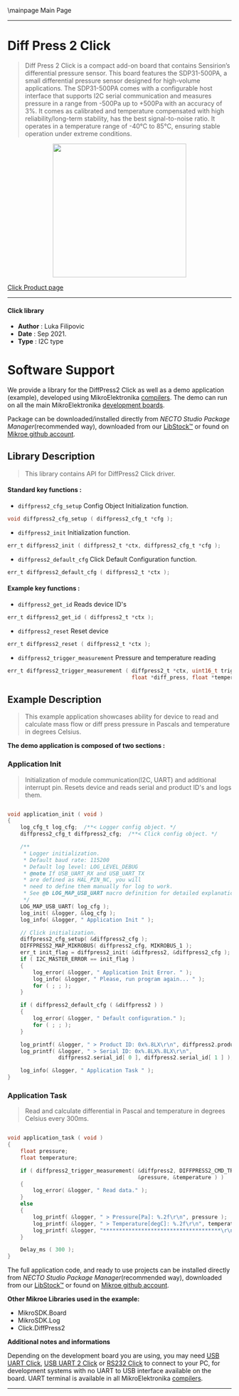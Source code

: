 \mainpage Main Page

---
# Diff Press 2 Click

> Diff Press 2 Click is a compact add-on board that contains Sensirion’s differential pressure sensor. This board features the SDP31-500PA, a small differential pressure sensor designed for high-volume applications. The SDP31-500PA comes with a configurable host interface that supports I2C serial communication and measures pressure in a range from -500Pa up to +500Pa with an accuracy of 3%. It comes as calibrated and temperature compensated with high reliability/long-term stability, has the best signal-to-noise ratio. It operates in a temperature range of -40°C to 85°C, ensuring stable operation under extreme conditions.

<p align="center">
  <img src="https://download.mikroe.com/images/click_for_ide/diffpress2_click.png" height=300px>
</p>

[Click Product page](https://www.mikroe.com/diff-press-2-click)

---


#### Click library

- **Author**        : Luka Filipovic
- **Date**          : Sep 2021.
- **Type**          : I2C type


# Software Support

We provide a library for the DiffPress2 Click
as well as a demo application (example), developed using MikroElektronika
[compilers](https://www.mikroe.com/necto-studio).
The demo can run on all the main MikroElektronika [development boards](https://www.mikroe.com/development-boards).

Package can be downloaded/installed directly from *NECTO Studio Package Manager*(recommended way), downloaded from our [LibStock&trade;](https://libstock.mikroe.com) or found on [Mikroe github account](https://github.com/MikroElektronika/mikrosdk_click_v2/tree/master/clicks).

## Library Description

> This library contains API for DiffPress2 Click driver.

#### Standard key functions :

- `diffpress2_cfg_setup` Config Object Initialization function.
```c
void diffpress2_cfg_setup ( diffpress2_cfg_t *cfg );
```

- `diffpress2_init` Initialization function.
```c
err_t diffpress2_init ( diffpress2_t *ctx, diffpress2_cfg_t *cfg );
```

- `diffpress2_default_cfg` Click Default Configuration function.
```c
err_t diffpress2_default_cfg ( diffpress2_t *ctx );
```

#### Example key functions :

- `diffpress2_get_id` Reads device ID's
```c
err_t diffpress2_get_id ( diffpress2_t *ctx );
```

- `diffpress2_reset` Reset device
```c
err_t diffpress2_reset ( diffpress2_t *ctx );
```

- `diffpress2_trigger_measurement` Pressure and temperature reading
```c
err_t diffpress2_trigger_measurement ( diffpress2_t *ctx, uint16_t trigger_type, 
                                       float *diff_press, float *temperature );
```

## Example Description

> This example application showcases ability for device
to read and calculate mass flow or diff press pressure
in Pascals and temperature in degrees Celsius.

**The demo application is composed of two sections :**

### Application Init

> Initialization of module communication(I2C, UART) and 
additional interrupt pin. Resets device and reads
serial and product ID's and logs them.

```c

void application_init ( void ) 
{
    log_cfg_t log_cfg;  /**< Logger config object. */
    diffpress2_cfg_t diffpress2_cfg;  /**< Click config object. */

    /** 
     * Logger initialization.
     * Default baud rate: 115200
     * Default log level: LOG_LEVEL_DEBUG
     * @note If USB_UART_RX and USB_UART_TX 
     * are defined as HAL_PIN_NC, you will 
     * need to define them manually for log to work. 
     * See @b LOG_MAP_USB_UART macro definition for detailed explanation.
     */
    LOG_MAP_USB_UART( log_cfg );
    log_init( &logger, &log_cfg );
    log_info( &logger, " Application Init " );

    // Click initialization.
    diffpress2_cfg_setup( &diffpress2_cfg );
    DIFFPRESS2_MAP_MIKROBUS( diffpress2_cfg, MIKROBUS_1 );
    err_t init_flag = diffpress2_init( &diffpress2, &diffpress2_cfg );
    if ( I2C_MASTER_ERROR == init_flag ) 
    {
        log_error( &logger, " Application Init Error. " );
        log_info( &logger, " Please, run program again... " );
        for ( ; ; );
    }

    if ( diffpress2_default_cfg ( &diffpress2 ) ) 
    {
        log_error( &logger, " Default configuration." );
        for ( ; ; );
    }

    log_printf( &logger, " > Product ID: 0x%.8LX\r\n", diffpress2.product_id );
    log_printf( &logger, " > Serial ID: 0x%.8LX%.8LX\r\n", 
                diffpress2.serial_id[ 0 ], diffpress2.serial_id[ 1 ] );

    log_info( &logger, " Application Task " );
}

```

### Application Task

> Read and calculate differential in Pascal and temperature 
in degrees Celsius every 300ms.

```c

void application_task ( void )
{
    float pressure;
    float temperature;

    if ( diffpress2_trigger_measurement( &diffpress2, DIFFPRESS2_CMD_TRIGGER_MEAS_DIFF_PRESS, 
                                         &pressure, &temperature ) )
    {
        log_error( &logger, " Read data." );
    }
    else
    {
        log_printf( &logger, " > Pressure[Pa]: %.2f\r\n", pressure );
        log_printf( &logger, " > Temperature[degC]: %.2f\r\n", temperature );
        log_printf( &logger, "*************************************\r\n" );
    }

    Delay_ms ( 300 );
}

```

The full application code, and ready to use projects can be installed directly from *NECTO Studio Package Manager*(recommended way), downloaded from our [LibStock&trade;](https://libstock.mikroe.com) or found on [Mikroe github account](https://github.com/MikroElektronika/mikrosdk_click_v2/tree/master/clicks).

**Other Mikroe Libraries used in the example:**

- MikroSDK.Board
- MikroSDK.Log
- Click.DiffPress2

**Additional notes and informations**

Depending on the development board you are using, you may need
[USB UART Click](https://www.mikroe.com/usb-uart-click),
[USB UART 2 Click](https://www.mikroe.com/usb-uart-2-click) or
[RS232 Click](https://www.mikroe.com/rs232-click) to connect to your PC, for
development systems with no UART to USB interface available on the board. UART
terminal is available in all MikroElektronika
[compilers](https://shop.mikroe.com/compilers).

---
